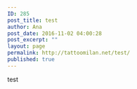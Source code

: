 ```yaml
---
ID: 285
post_title: test
author: Ana
post_date: 2016-11-02 04:00:28
post_excerpt: ""
layout: page
permalink: http://tattoomilan.net/test/
published: true
---
```

test